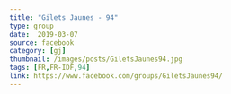 ```yaml
---
title: "Gilets Jaunes - 94"
type: group
date:  2019-03-07
source: facebook
category: [gj]
thumbnail: /images/posts/GiletsJaunes94.jpg
tags: [FR,FR-IDF,94]
link: https://www.facebook.com/groups/GiletsJaunes94/
---
```

